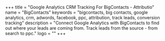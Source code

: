 +++
title = "Google Analytics CRM Tracking For BigContacts - Attributio"
name = "BigContacts"
keywords = "bigcontacts, big contacts, google analytics, crm, adwords, facebook, ppc, attribution, track leads, conversion tracking"
description = "Connect Google Analytics with BigContacts to find out where your leads are coming from. Track leads from the source - from search to ppc."
logo = ""
+++
